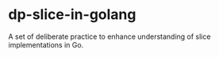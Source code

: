# dp-slice-in-golang
A set of deliberate practice to enhance understanding of slice implementations in Go.
